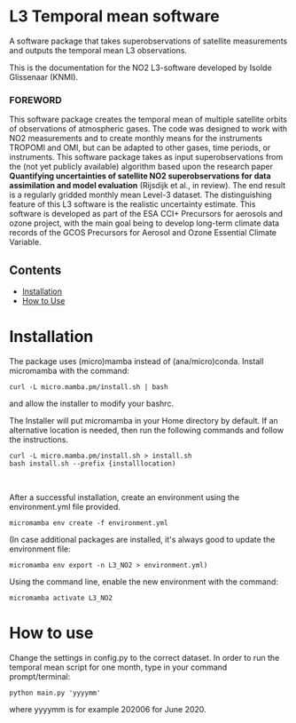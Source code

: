 <!-- title -->
# L3 Temporal mean software 

<!-- subtitle -->
A software package that takes superobservations of satellite measurements and outputs the temporal mean
L3 observations. 

<!-- description -->

This is the documentation for the NO2 L3-software developed by Isolde Glissenaar (KNMI). 

### FOREWORD

This software package creates the temporal mean of multiple satellite orbits of observations of atmospheric gases. The code was designed to work with NO2 measurements and to create monthly means for the instruments TROPOMI and OMI, but can be adapted to other gases, time periods, or instruments. This software package takes as input superobservations from the (not yet publicly available) algorithm based upon the research paper **Quantifying uncertainties of satellite NO2 superobservations for data assimilation and model evaluation** (Rijsdijk et al., in review). The end result is a regularly gridded monthly mean Level-3 dataset. The distinguishing feature of this L3 software is the realistic uncertainty estimate. This software is developed as part of the ESA CCI+ Precursors for aerosols and ozone project, with the main goal being to develop long-term climate data records of the GCOS Precursors for Aerosol and Ozone Essential Climate Variable. 


<!-- TOC -->
<!--lint disable awesome-toc-->
## Contents
<!--lint enable awesome-toc-->

- [Installation](#installation)
- [How to Use](#HowToUse)


<!-- CONTENT -->

# Installation

<p>
The package uses (micro)mamba instead of (ana/micro)conda. Install micromamba with the command:

~~~ 
curl -L micro.mamba.pm/install.sh | bash
~~~ 

and allow the installer to modify your bashrc.

The Installer will put micromamba in your Home directory by default.
If an alternative location is needed, then run the following commands and follow the instructions.

~~~ 
curl -L micro.mamba.pm/install.sh > install.sh
bash install.sh --prefix {installlocation)
~~~ 

</p>
 
<br />

<p>
After a successful installation, create an environment using the environment.yml file provided.

~~~ 
micromamba env create -f environment.yml
~~~ 

(In case additional packages are installed, it's always good to update the environment file:

~~~ 
micromamba env export -n L3_NO2 > environment.yml)
~~~ 

Using the command line, enable the new environment with the command:

~~~ 
micromamba activate L3_NO2
~~~ 
</p>

# How to use

Change the settings in config.py to the correct dataset. In order to run the temporal mean script 
for one month, type in your command prompt/terminal:

~~~
python main.py 'yyyymm'
~~~

where yyyymm is for example 202006 for June 2020.



<!-- END CONTENT -->

